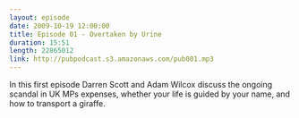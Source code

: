 ```yaml
---
layout: episode
date: 2009-10-19 12:00:00
title: Episode 01 - Overtaken by Urine
duration: 15:51
length: 22865012
link: http://pubpodcast.s3.amazonaws.com/pub001.mp3
---
```


In this first episode Darren Scott and Adam Wilcox discuss the ongoing scandal in UK MPs expenses, whether your life is guided by your name, and how to transport a giraffe.